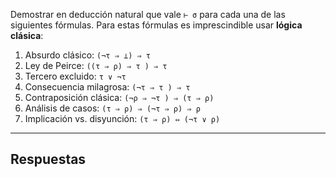 Demostrar en deducción natural que vale `⊢ σ` para cada una de las siguientes fórmulas. Para estas fórmulas es imprescindible usar **lógica clásica**:

1. Absurdo clásico: `(¬τ ⇒ ⊥) ⇒ τ`
2. Ley de Peirce: `((τ ⇒ ρ) ⇒ τ ) ⇒ τ`
3. Tercero excluido: `τ ∨ ¬τ`
4. Consecuencia milagrosa: `(¬τ ⇒ τ ) ⇒ τ`
5. Contraposición clásica: `(¬ρ ⇒ ¬τ ) ⇒ (τ ⇒ ρ)`
6. Análisis de casos: `(τ ⇒ ρ) ⇒ (¬τ ⇒ ρ) ⇒ ρ`
7. Implicación vs. disyunción: `(τ ⇒ ρ) ⇔ (¬τ ∨ ρ)`

---
## Respuestas



